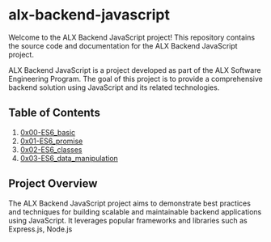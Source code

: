 # alx-backend-javascript

Welcome to the ALX Backend JavaScript project! This repository contains the source code and documentation for the ALX Backend JavaScript project.

ALX Backend JavaScript is a project developed as part of the ALX Software Engineering Program. The goal of this project is to provide a comprehensive backend solution using JavaScript and its related technologies.

## Table of Contents
1. [0x00-ES6_basic](https://github.com/Vickouma77/alx-backend-javascript/tree/main/0x00-ES6_basic)
2. [0x01-ES6_promise](https://github.com/Vickouma77/alx-backend-javascript/tree/main/0x01-ES6_promise)
3. [0x02-ES6_classes](https://github.com/Vickouma77/alx-backend-javascript/tree/main/0x02-ES6_classes)
4. [0x03-ES6_data_manipulation](https://github.com/Vickouma77/alx-backend-javascript/tree/main/0x03-ES6_data_manipulation) 

## Project Overview

The ALX Backend JavaScript project aims to demonstrate best practices and techniques for building scalable and maintainable backend applications using JavaScript. It leverages popular frameworks and libraries such as Express.js, Node.js
